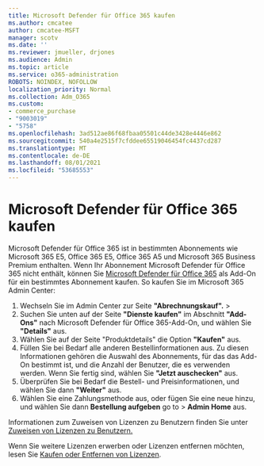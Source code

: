 ```yaml
---
title: Microsoft Defender für Office 365 kaufen
ms.author: cmcatee
author: cmcatee-MSFT
manager: scotv
ms.date: ''
ms.reviewer: jmueller, drjones
ms.audience: Admin
ms.topic: article
ms.service: o365-administration
ROBOTS: NOINDEX, NOFOLLOW
localization_priority: Normal
ms.collection: Adm_O365
ms.custom:
- commerce_purchase
- "9003019"
- "5758"
ms.openlocfilehash: 3ad512ae86f68fbaa05501c44de3428e4446e862
ms.sourcegitcommit: 540a4e2515f7cfddee65519046454fc4437cd287
ms.translationtype: MT
ms.contentlocale: de-DE
ms.lasthandoff: 08/01/2021
ms.locfileid: "53685553"
---
```

# <a name="purchase-microsoft-defender-for-office-365"></a>Microsoft Defender für Office 365 kaufen

Microsoft Defender für Office 365 ist in bestimmten Abonnements wie Microsoft 365 E5, Office 365 E5, Office 365 A5 und Microsoft 365 Business Premium enthalten. Wenn Ihr Abonnement Microsoft Defender für Office 365 nicht enthält, können Sie [Microsoft Defender für Office 365](/microsoft-365/security/office-365-security/office-365-atp) als Add-On für ein bestimmtes Abonnement kaufen. So kaufen Sie im Microsoft 365 Admin Center:

1. Wechseln Sie im Admin Center zur Seite **"Abrechnungskauf".**  >  [](https://go.microsoft.com/fwlink/p/?linkid=868433)
2. Suchen Sie unten auf der Seite **"Dienste kaufen"** im Abschnitt **"Add-Ons"** nach Microsoft Defender für Office 365-Add-On, und wählen Sie **"Details"** aus.
3. Wählen Sie auf der Seite "Produktdetails" die Option **"Kaufen"** aus.
4. Füllen Sie bei Bedarf alle anderen Bestellinformationen aus. Zu diesen Informationen gehören die Auswahl des Abonnements, für das das Add-On bestimmt ist, und die Anzahl der Benutzer, die es verwenden werden. Wenn Sie fertig sind, wählen Sie **"Jetzt auschecken"** aus.
5. Überprüfen Sie bei Bedarf die Bestell- und Preisinformationen, und wählen Sie dann **"Weiter"** aus.
6. Wählen Sie eine Zahlungsmethode aus, oder fügen Sie eine neue hinzu, und wählen Sie dann **Bestellung aufgeben** go to  >  **Admin Home** aus.

Informationen zum Zuweisen von Lizenzen zu Benutzern finden Sie unter [Zuweisen von Lizenzen zu Benutzern.](/microsoft-365/admin/manage/assign-licenses-to-users)

Wenn Sie weitere Lizenzen erwerben oder Lizenzen entfernen möchten, lesen Sie [Kaufen oder Entfernen von Lizenzen](/microsoft-365/commerce/licenses/buy-licenses#buy-or-remove-licenses-for-your-business-subscription).